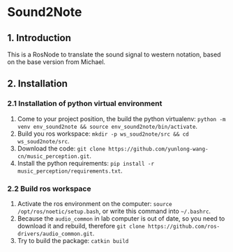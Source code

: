 # Sound2Note

## 1. Introduction 
This is a RosNode to translate the sound signal to western notation, based on the base version from Michael. 
## 2. Installation
### 2.1 Installation of python virtual environment
1. Come to your project position, the build the python virtualenv: `python -m venv env_sound2note && source env_sound2note/bin/activate`.
2. Build you ros workspace: `mkdir -p ws_soud2note/src && cd ws_soud2note/src`. 
3. Download the code: `git clone https://github.com/yunlong-wang-cn/music_perception.git`.
4. Install the python requirements: `pip install -r music_perception/requirements.txt`.

### 2.2 Build ros workspace
1. Activate the ros environment on the computer: `source /opt/ros/noetic/setup.bash`, or write this command into `~/.bashrc`.
2. Because the `audio_common` in lab computer is out of date, so you need to download it and rebuild, therefore `git clone https://github.com/ros-drivers/audio_common.git`.
3. Try to build the package: `catkin build`

